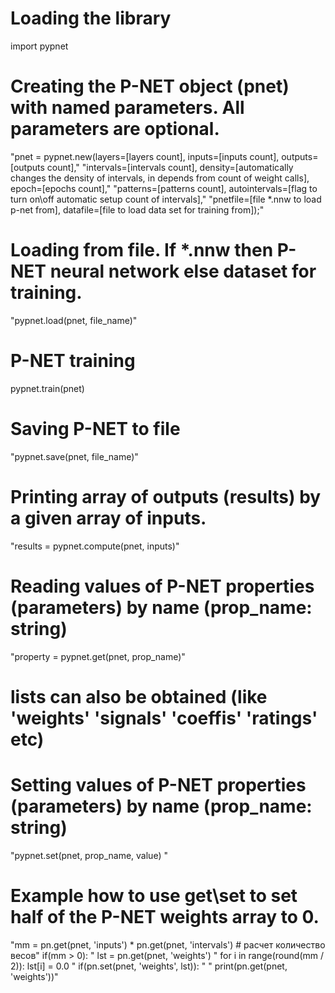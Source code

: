 # Loading the library
import pypnet

# Creating the P-NET object (pnet) with named parameters. All parameters are optional. 
"pnet = pypnet.new(layers=[layers count], inputs=[inputs count], outputs=[outputs count],"
"intervals=[intervals count], density=[automatically changes the density of intervals, in depends from count of weight calls], epoch=[epochs count],"
"patterns=[patterns count], autointervals=[flag to turn on\off automatic setup count of intervals],"
"pnetfile=[file *.nnw to load p-net from], datafile=[file to load data set for training from]);"

# Loading from file. If *.nnw then P-NET neural network else dataset for training. 
"pypnet.load(pnet, file_name)"

# P-NET training 
pypnet.train(pnet)

# Saving P-NET to file
"pypnet.save(pnet, file_name)"

# Printing array of outputs (results) by a given array of inputs.
"results = pypnet.compute(pnet, inputs)"

# Reading values of P-NET properties (parameters) by name (prop_name: string)
"property = pypnet.get(pnet, prop_name)"
# lists can also be obtained (like 'weights' 'signals' 'coeffis' 'ratings' etc)

# Setting values of P-NET properties (parameters) by name (prop_name: string)
"pypnet.set(pnet, prop_name, value) "

# Example how to use get\set to set half of the P-NET weights array to 0.
"mm = pn.get(pnet, 'inputs') * pn.get(pnet, 'intervals') # расчет количество весов"
if(mm > 0):
"  lst = pn.get(pnet, 'weights')  "
  for i in range(round(mm / 2)): 
    lst[i] = 0.0
"  if(pn.set(pnet, 'weights', lst)): "
"    print(pn.get(pnet, 'weights'))"






